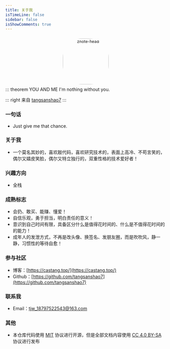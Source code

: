 ```yaml
---
title: 关于我
isTimeLine: false
sidebar: false
isShowComments: true
---
```


<p align="center"><img style="border-radius:41%;pointer-events:none;transform: scale(0.9);" :src="$withBase('/vuepress/head-fish.jpg')" alt="znote-head" width=160></p>

 <p align="center" style="margin-top: -15px;">
  <!-- <a href="https://github.com/tangsanshao7" class="zi zi_textbook"></a>   -->
  <a href="mailto:tjw_18797522543@163.com" class="zi zi_envelope"></a> 
  <a href="https://github.com/tangsanshao7" class="zi zi_tmGithub"></a>
  <a href="https://twitter.com/tang46135866" class="zi zi_tmTwitter"></a>
  <!-- <a href="tencent://AddContact/?fromId=45&fromSubId=1&subcmd=all&uin=916665067&website=www.oicqzone.com" class="zi zi_tmQq"></a> -->
</p>

<Clock02 style="margin-bottom: -12px"/>
::: theorem YOU AND ME
I'm nothing without you.

::: right
来自 [tangsanshao7](https://github.com/tangsanshao7)
:::

<CanvasNest color="255, 105, 180" opacity='1'></CanvasNest>

### 一句话

- Just give me that chance.

### 关于我

- 一个莫名其妙的，喜欢敲代码，喜欢研究技术的，表面上高冷、不苟言笑的，偶尔又嬉皮笑脸，偶尔又特立独行的，双重性格的技术爱好者！

### 兴趣方向

- 全栈 ​

### 成熟标志

<!-- - 爱您：[80231](/view/love.html) -->

- 会扔、敢买、能赚、懂爱！
- 自信乐观，勇于担当，明白责任的意义！
- 意识到自己时间有限，具备区分什么是值得花时间的、什么是不值得花时间的的能力！
- 成年人的发泄方式，不再是改头像、换签名、发朋友圈，而是吹吹风，静一静，习惯性的等待自愈！

### 参与社区

- 博客：[https://castang.top/](https://castang.top/)
- Github：[https://github.com/tangsanshao7](https://github.com/tangsanshao7)

### 联系我

- <i class="zi zi_envelopeBold" zico="黑信封"></i> Email：[tjw_18797522543@163.com](mailto:tjw_18797522543@163.com)
  <!-- -  <i class="zi zi_tmWeixin" zico="微信"></i> 微信：记得要看完 [Guide](/views/specification/guide.html) 后 [点我](https://mp.weixin.qq.com/s?__biz=MzU4MDY1NjE1MQ==&mid=100000138&idx=1&sn=6b5e532de9685de1bbf4051eaca2de86&chksm=7d52ccf24a2545e479c7b6ed4401bc850a341e54e10cbdd54ce72b757ea7c986c37585375fa2&scene=18#wechat_redirect) -->
   <!-- - <i class="zi zi_fly" zico="友链"></i> 友链：欢迎入队组队 🏆 《[ Let's go! ](/other/friends.html)》 -->

<!-- ```yaml
- img: /tangsanshao7/img/other/766d39ee-fbf0-329e-8973-45e90625b579.jpg
  link: /znote/other/friends.html
  name: For you
  desc: 你若盛开，清风自来。
- img: /tangsanshao7/img/other/c33a5027-85d3-3eb4-a785-dd404f674baa.jpg
  link: /znote/other/friends.html
  name: To me
  desc: 心若浮沉，浅笑安然。
``` -->

### 其他

- 本仓库代码使用 [MIT](https://github.com/SigureMo/notev/blob/master/LICENSE) 协议进行开源，但是全部文档内容使用 [CC 4.0 BY-SA](https://creativecommons.org/licenses/by-sa/4.0/) 协议进行发布

<!-- <Reward/> -->

<link rel="stylesheet" href="https://ico.z01.com/zico.min.css">

<style lang="stylus" scoped> 

</style>
